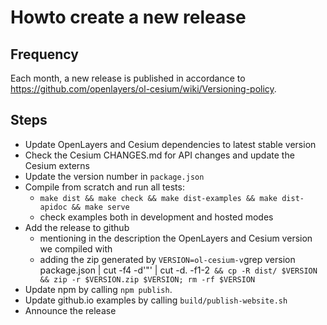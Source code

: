 # Howto create a new release

## Frequency
Each month, a new release is published in accordance to https://github.com/openlayers/ol-cesium/wiki/Versioning-policy.

## Steps
- Update OpenLayers and Cesium dependencies to latest stable version
- Check the Cesium CHANGES.md for API changes and update the Cesium externs
- Update the version number in `package.json`
- Compile from scratch and run all tests:
  - `make dist && make check && make dist-examples && make dist-apidoc && make serve`
  - check examples both in development and hosted modes
- Add the release to github
  - mentioning in the description the OpenLayers and Cesium version we compiled with
  - adding the zip generated by `VERSION=ol-cesium-v`grep version package.json | cut -f4 -d'"' | cut -d. -f1-2` && cp -R dist/ $VERSION && zip -r $VERSION.zip $VERSION; rm -rf $VERSION`
- Update npm by calling `npm publish`.
- Update github.io examples by calling `build/publish-website.sh`
- Announce the release

